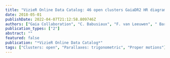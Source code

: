 ```yaml
---
title: "VizieR Online Data Catalog: 46 open clusters GaiaDR2 HR diagrams (Gaia Collaboration, 2018)"
date: 2018-05-01
publishDate: 2022-04-07T21:12:58.809746Z
authors: ["Gaia Collaboration", "C. Babusiaux", "F. van Leeuwen", " Barstow", "A. M.", "C. Jordi", "A. Vallenari", "A. Bossini", "A. Bressan", "T. Cantat-Gaudin", "M. van Leeuwen", "A.~G.~A. Brown", "T. Prusti", "J.~H.~J. de Bruijne", "C.~A.~L. Bailer-Jones", "M. Biermann", "D.~W. Evans", "L. Eyer", "F. Jansen", "S.~A. Klioner", "U. Lammers", "L. Lindegren", "X. Luri", "F. Mignard", "C. Panem", "D. Pourbaix", "S. Randich", "P. Sartoretti", "H.~I. Siddiqui", "C. Soubiran", "N.~A. Walton", "F. Arenou", "U. Bastian", "M. Cropper", "R. Drimmel", "D. Katz", "M.~G. Lattanzi", "J. Bakker", "C. Cacciari", "J. Castaneda", "L. Chaoul", "N. Cheek", "F. de Angeli", "C. Fabricius", "R. Guerra", "B. Holl", "E. Masana", "R. Messineo", "N. Mowlavi", "K. Nienartowicz", "P. Panuzzo", "J. Portell", "M. Riello", "G.~M. Seabroke", "P. Tanga", "F. Thevenin", "G. Gracia-Abril", "G. Comoretto", "M. Garcia-Reinaldos", "D. Teyssier", "M. Altmann", "R. Andrae", "M. Audard", "I. Bellas-Velidis", "K. Benson", "J. Berthier", "R. Blomme", "P. Burgess", "G. Busso", "B. Carry", "A. Cellino", "G. Clementini", "M. Clotet", "O. Creevey", "M. Davidson", "J. De Ridder", "L. Delchambre", "A. Dell'Oro", "C. Ducourant", "J. Fernandez-Hernandez", "M. Fouesneau", "Y. Fremat", "L. Galluccio", "M. Garcia-Torres", "J. Gonzalez-Nunez", "J.~J. Gonzalez-Vidal", "E. Gosset", "L.~P. Guy", "J. -L. Halbwachs", "N.~C. Hambly", "D.~L. Harrison", "J. Hernandez", "D. Hestroer", "S.~T. Hodgkin", "A. Hutton", "G. Jasniewicz", "A. Jean-Antoine-Piccolo", "S. Jordan", "A.~J. Korn", "A. Krone-Martins", "A.~C. Lanzafame", "T. Lebzelter", "W. Loeer", "M. Manteiga", "P.~M. Marrese", "J.~M. Martin-Fleitas", "A. Moitinho", "A. Mora", "K. Muinonen", "J. Osinde", "E. Pancino", "T. Pauwels", "J. -M. Petit", "A. Recio-Blanco", "P.~J. Richards", "L. Rimoldini", "A.~C. Robin", "L.~M. Sarro", "C. Siopis", "M. Smith", "A. Sozzetti", "M. Sueveges", "J. Torra", "W. van Reeven", "U. Abbas", "A. Abreu Aramburu", "S. Accart", "C. Aerts", "G. Altavilla", "M.~A. Alvarez", "R. Alvarez", "J. Alves", "R.~I. Anderson", "A.~H. Andrei", "E. Anglada Varela", "E. Antiche", "T. Antoja", "B. Arcay", "T.~L. Astraatmadja", "N. Bach", "S.~G. Baker", "L. Balaguer-Nunez", "P. Balm", "C. Barache", "C. Barata", "D. Barbato", "F. Barblan", "P.~S. Barklem", "D. Barrado", "M. Barros", "S. Bartholome Munoz", "J. -L. Bassilana", "U. Becciani", "M. Bellazzini", "A. Berihuete", "S. Bertone", "L. Bianchi", "O. Bienayme", "S. Blanco-Cuaresma", "T. Boch", "C. Boeche", "A. Bombrun", "R. Borrachero", "S. Bouquillon", "G. Bourda", "A. Bragaglia", "L. Bramante", "M.~A. Breddels", "N. Brouillet", "T. Bruesemeister", "E. Brugaletta", "B. Bucciarelli", "A. Burlacu", "D. Busonero", "A.~G. Butkevich", "R. Buzzi", "E. Caau", "R. Cancelliere", "G. Cannizzaro", "R. Carballo", "T. Carlucci", "J.~M. Carrasco", "L. Casamiquela", "M. Castellani", "A. Castro-Ginard", "P. Charlot", "L. Chemin", "A. Chiavassa", "G. Cocozza", "G. Costigan", "S. Cowell", "F. Crifo", "M. Crosta", "C. Crowley", "J. Cuypersy", "C. Dafonte", "Y. Damerdji", "A. Dapergolas", "P. David", "M. David", "P. de Laverny", "F. de Luise", "R. de March", "D. de Martino", "R. de Souza", "A. de Torres", "J. Debosscher", "E. Del Pozo", "M. Delbo", "A. Delgado", "H.~E. Delgado", "S. Diakite", "C. Diener", "E. Distefano", "C. Dolding", "P. Drazinos", "J. Duran", "B. Edvardsson", "H. Enke", "K. Eriksson", "P. Esquej", "G. Eynard Bontemps", "C. Fabre", "M. Fabrizio", "S. Faigler", "A.~J. Falcao", "M. Farras Casas", "L. Federici", "G. Fedorets", "P. Fernique", "F. Figueras", "F. Filippi", "K. Findeisen", "A. Fonti", "E. Fraile", "M. Fraser", "B. Frezouls", "M. Gai", "S. Galleti", "D. Garabato", "F. Garcia-Sedano", "A. Garofalo", "N. Garralda", "A. Gavel", "P. Gavras", "J. Gerssen", "R. Geyer", "P. Giacobbe", "G. Gilmore", "S. Girona", "G. Giurida", "F. Glass", "M. Gomes", "M. Granvik", "A. Gueguen", "A. Guerrier", "J. Guiraud", "R. Gutierrez-Sanchez", "R. Haigron", "D. Hatzidimitriou", "M. Hauser", "M. Haywood", "U. Heiter", "A. Helmi", "J. Heu", "T. Hilger", "D. Hobbs", "W. Hofmann", "G. Holland", "H.~E. Huckle", "A. Hypki", "V. Icardi", "K. Janssen", "G. Jevardat de Fombelle", "P.~G. Jonker", "A.~L. Juhasz", "F. Julbe", "A. Karampelas", "A. Kewley", "J. Klar", "A. Kochoska", "R. Kohley", "K. Kolenberg", "M. Kontizas", "E. Kontizas", "S.~E. Koposov", "G. Kordopatis", "Z. Kostrzewa-Rutkowska", "P. Koubsky", "S. Lambert", "A.~F. Lanza", "Y. Lasne", "J. -B. Lavigne", "Y. Le Fustec", "C. Le Poncin-Lafitte", "Y. Lebreton", "S. Leccia", "N. Leclerc", "I. Lecoeur-Taibi", "H. Lenhardt", "F. Leroux", "S. Liao", "E. Licata", "H.~E.~P. Lindstrom", "T.~A. Lister", "E. Livanou", "A. Lobel", "M. Lopez", "S. Managau", "R.~G. Mann", "G. Mantelet", "O. Marchal", "J.~M. Marchant", "M. Marconi", "S. Marinoni", "G. Marschalko", "D.~J. Marshall", "M. Martino", "G. Marton", "N. Mary", "D. Massari", "G. Matijevi?C", "T. Mazeh", "P.~J. McMillan", "S. Messina", "D. Michalik", "N.~R. Millar", "D. Molina", "R. Molinaro", "L. Molnar", "P. Montegrio", "R. Mor", "R. Morbidelli", "T. Morel", "D. Morris", "A.~F. Mulone", "T. Muraveva", "I. Musella", "G. Nelemans", "L. Nicastro", "L. Noval", "W. O'Mullane", "C. Ordenovic", "D. Ordonez-Blanco", "P. Osborne", "C. Pagani", "I. Pagano", "F. Pailler", "H. Palacin", "L. Palaversa", "A. Panahi", "M. Pawlak", "A.~M. Piersimoni", "F. -X. Pineau", "E. Plachy", "G. Plum", "E. Poggio", "E. Poujoulet", "A. Prsa", "L. Pulone", "E. Racero", "S. Ragaini", "N. Rambaux", "M. Ramos-Lerate", "S. Regibo", "C. Reyle", "F. Riclet", "V. Ripepi", "A. Riva", "A. Rivard", "G. Rixon", "T. Roegiers", "M. Roelens", "M. Romero-Gomez", "N. Rowell", "F. Royer", "L. Ruiz-Dern", "G. Sadowski", "T. Sagrista Selles", "J. Sahlmann", "J. Salgado", "E. Salguero", "N. Sanna", "T. Santana-Ros", "M. Sarasso", "H. Savietto", "M. Schultheis", "E. Sciacca", "M. Segol", "J.~C. Segovia", "D. Segransan", "I. -C. Shih", "L. Siltala", "A.~F. Silva", "R.~L. Smart", "K.~W. Smith", "E. Solano", "F. Solitro", "R. Sordo", "S. Soria Nieto", "J. Souchay", "A. Spagna", "F. Spoto", "U. Stampa", "I.~A. Steele", "H. Steidelmueller", "C.~A. Stephenson", "H. Stoev", "F.~F. Suess", "J. Surdej", "L. Szabados", "E. Szegedi-Elek", "D. Tapiador", "F. Taris", "G. Tauran", "M.~B. Taylor", "R. Teixeira", "D. Terrett", "P. Teyssandier", "W. Thuillot", "A. Titarenko", "F. Torra Clotet", "C. Turon", "A. Ulla", "E. Utrilla", "S. Uzzi", "M. Vaillant", "G. Valentini", "V. Valette", "A. van Elteren", "E. van Hemelryck", "M. Vaschetto", "A. Vecchiato", "J. Veljanoski", "Y. Viala", "D. Vicente", "S. Vogt", "C. von Essen", "H. Voss", "V. Votruba", "S. Voutsinas", "G. Walmsley", "M. Weiler", "O. Wertz", "T. Wevers", "L. Wyrzykowski", "A. Yoldas", "M. Zerjal", "H. Ziaeepour", "J. Zorec", "S. Zschocke", "S. Zucker", "C. Zurbach", "T. Zwitter"]
publication_types: ["2"]
abstract: ""
featured: false
publication: "*VizieR Online Data Catalog*"
tags: ["Clusters: open", "Parallaxes: trigonometric", "Proper motions"]
---
```


